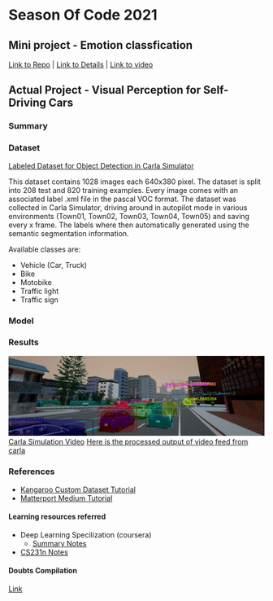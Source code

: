 # Season Of Code 2021

## Mini project - Emotion classfication
[Link to Repo](https://github.com/tejalbarnwal/soc_mini_project) | [Link to Details](https://github.com/tejalbarnwal/soc_mini_project/blob/main/README.md) | [Link to video](https://github.com/tejalbarnwal/soc_mini_project/blob/main/model1.webm)

## Actual Project - Visual Perception for Self-Driving Cars

### Summary

### Dataset
[Labeled Dataset for Object Detection in Carla Simulator](https://github.com/DanielHfnr/Carla-Object-Detection-Dataset)

This dataset contains 1028 images each 640x380 pixel. The dataset is split into 208 test and 820 training examples. Every image comes with an associated label .xml file in the pascal VOC format. The dataset was collected in Carla Simulator, driving around in autopilot mode in various environments (Town01, Town02, Town03, Town04, Town05) and saving every x frame. The labels where then automatically generated using the semantic segmentation information.

Available classes are:
- Vehicle (Car, Truck)
- Bike
- Motobike
- Traffic light
- Traffic sign
### Model

### Results
![](https://github.com/tejalbarnwal/SOC_2021_tejal/blob/master/mrcnn/download.png)
[Carla Simulation Video](https://drive.google.com/file/d/1lmiAUN94LuqhgVgQ7zb1dV2t2bEb-LI9/view?usp=sharing)
[Here is the processed output of video feed from carla](https://github.com/tejalbarnwal/SOC_2021_tejal/blob/master/mrcnn/teju.avi)

### References
- [Kangaroo Custom Dataset Tutorial](https://youtu.be/Y53PtAVoyP4)
- [Matterport Medium Tutorial](https://engineering.matterport.com/splash-of-color-instance-segmentation-with-mask-r-cnn-and-tensorflow-7c761e238b46)

#### Learning resources referred
- Deep Learning Specilization (coursera)
  - [Summary Notes](https://github.com/mbadry1/DeepLearning.ai-Summary)
- [CS231n Notes](https://cs231n.github.io/neural-networks-2/#reg)


#### Doubts Compilation
[Link](https://docs.google.com/document/d/1G34XBUqa_HuWPvSbZJ0EKgc2Q5We5AzHsFpnodDDvWw/edit?usp=sharing)
